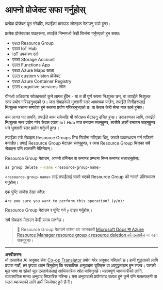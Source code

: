 <!--
CO_OP_TRANSLATOR_METADATA:
{
  "original_hash": "5a94fbab1ba737e9bd6cc6c64f114fa0",
  "translation_date": "2025-08-27T09:41:51+00:00",
  "source_file": "clean-up.md",
  "language_code": "ne"
}
-->
# आफ्नो प्रोजेक्ट सफा गर्नुहोस्

प्रत्येक प्रोजेक्ट पूरा गरेपछि, तपाईंका क्लाउड स्रोतहरू मेटाउनु राम्रो हुन्छ।

प्रत्येक प्रोजेक्टका पाठहरूमा, तपाईंले निम्नमध्ये केही सिर्जना गर्नुभएको हुन सक्छ:

* एउटा Resource Group  
* एउटा IoT Hub  
* IoT उपकरण दर्ता  
* एउटा Storage Account  
* एउटा Functions App  
* एउटा Azure Maps खाता  
* एउटा custom vision प्रोजेक्ट  
* एउटा Azure Container Registry  
* एउटा cognitive services स्रोत  

यीमध्ये अधिकांश स्रोतहरूको कुनै लागत हुँदैन - या त ती पूर्ण रूपमा निःशुल्क छन्, वा तपाईंले निःशुल्क स्तर प्रयोग गरिरहनुभएको छ। जस सेवाहरूले भुक्तानी स्तर आवश्यक पार्छन्, तपाईंले तिनीहरूलाई निःशुल्क भत्तामा समावेश हुने स्तरमा प्रयोग गरिरहनुभएको छ, वा केवल केही सेन्ट मात्र खर्च हुनेछ।

कम लागत भए तापनि, तपाईंले काम सकेपछि यी स्रोतहरू मेटाउनु उचित हुन्छ। उदाहरणका लागि, तपाईंले निःशुल्क स्तर प्रयोग गरेर केवल एउटा IoT Hub मात्र बनाउन सक्नुहुन्छ, त्यसैले अर्को बनाउन चाहनुहुन्छ भने भुक्तानी स्तर प्रयोग गर्नुपर्ने हुन्छ।

तपाईंका सबै सेवाहरू Resource Groups भित्र सिर्जना गरिएका थिए, जसले व्यवस्थापन गर्न सजिलो बनाउँछ। तपाईं Resource Group मेटाउन सक्नुहुन्छ, र त्यस Resource Group भित्रका सबै सेवाहरू पनि त्यससँगै मेटिनेछन्।

Resource Group मेटाउन, आफ्नो टर्मिनल वा कमाण्ड प्रम्प्टमा निम्न कमाण्ड चलाउनुहोस्:

```sh
az group delete --name <resource-group-name>
```

`<resource-group-name>` लाई तपाईंलाई चासो भएको Resource Group को नामले प्रतिस्थापन गर्नुहोस्।

एक पुष्टि सन्देश देखा पर्नेछ:

```output
Are you sure you want to perform this operation? (y/n): 
```

Resource Group मेटाउन र पुष्टि गर्न `y` टाइप गर्नुहोस्।

सबै सेवाहरू मेटाउन केही समय लाग्नेछ।

> 💁 Resource Group मेटाउने बारेमा थप जानकारी [Microsoft Docs मा Azure Resource Manager resource group र resource deletion को दस्तावेज](https://docs.microsoft.com/azure/azure-resource-manager/management/delete-resource-group?WT.mc_id=academic-17441-jabenn&tabs=azure-cli) मा पढ्न सक्नुहुन्छ।

---

**अस्वीकरण**:  
यो दस्तावेज़ AI अनुवाद सेवा [Co-op Translator](https://github.com/Azure/co-op-translator) प्रयोग गरेर अनुवाद गरिएको छ। हामी शुद्धताको लागि प्रयास गर्छौं, तर कृपया ध्यान दिनुहोस् कि स्वचालित अनुवादमा त्रुटिहरू वा अशुद्धताहरू हुन सक्छ। यसको मूल भाषा मा रहेको मूल दस्तावेज़लाई आधिकारिक स्रोत मानिनुपर्छ। महत्वपूर्ण जानकारीको लागि, व्यावसायिक मानव अनुवाद सिफारिस गरिन्छ। यस अनुवादको प्रयोगबाट उत्पन्न हुने कुनै पनि गलतफहमी वा गलत व्याख्याको लागि हामी जिम्मेवार हुने छैनौं।